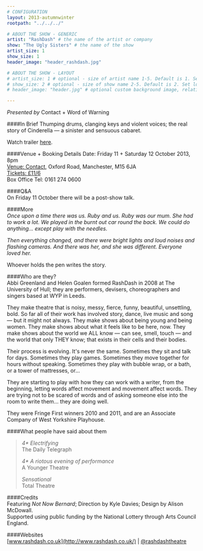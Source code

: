 ```yaml
---
# CONFIGURATION
layout: 2013-autumnwinter
rootpath: "../../../"

# ABOUT THE SHOW - GENERIC
artist: "RashDash" # the name of the artist or company
show: "The Ugly Sisters" # the name of the show
artist_size: 1
show_size: 1
header_image: "header_rashdash.jpg"

# ABOUT THE SHOW - LAYOUT
# artist_size: 1 # optional - size of artist name 1-5. Default is 1. Set longer names to lower values
# show_size: 2 # optional - size of show name 2-5. Default is 2. Set longer names to lower values
# header_image: "header.jpg" # optional custom background image, relative to current page

---
```

*Presented by* Contact + Word of Warning 
   
####In Brief
Thumping drums, clanging keys and violent voices; the real story of Cinderella — a sinister and sensuous cabaret.    
        
Watch trailer [here](http://youtu.be/i0rUjOh4yu8).    
     
####Venue + Booking Details
Date: Friday 11 + Saturday 12 October 2013, 8pm   
[Venue: Contact](http://contactmcr.com/visit/getting-here/), Oxford Road, Manchester, M15 6JA    
[Tickets: £11/6](http://contactmcr.com/whats-on/6232-rashdash-theatre-the-ugly-sisters/)   
Box Office Tel: 0161 274 0600    
    
####Q&A          
On Friday 11 October there will be a post-show talk.         
       
####More        
*Once upon a time there was us. Ruby and us. Ruby was our mum. She had to work a lot. We played in the burnt out car round the back. We could do anything... except play with the needles.*        
          
*Then everything changed, and there were bright lights and loud noises and flashing cameras. And there was her, and she was different. Everyone loved her.*       
        
Whoever holds the pen writes the story.        
        
####Who are they?        
Abbi Greenland and Helen Goalen formed RashDash in 2008 at The University of Hull; they are performers, devisers, choreographers and singers based at WYP in Leeds.        
         
They make theatre that is noisy, messy, fierce, funny, beautiful, unsettling, bold. So far all of their work has involved story, dance, live music and song  — but it might not always. They make shows about being young and being women. They make shows about what it feels like to be here, now. They make shows about the world we ALL know — can see, smell, touch — and the world that only THEY know; that exists in their cells and their bodies.        
        
Their process is evolving. It's never the same. Sometimes they sit and talk for days. Sometimes they play games. Sometimes they move together for hours without speaking. Sometimes they play with bubble wrap, or a bath, or a tower of mattresses, or...         
           
They are starting to play with how they can work with a writer, from the beginning, letting words affect movement and movement affect words. They are trying not to be scared of words and of asking someone else into the room to write them... they are doing well.        
         
They were Fringe First winners 2010 and 2011, and are an Associate Company of West Yorkshire Playhouse.        
          
####What people have said about them         
>*4\* Electrifying*<br>The Daily Telegraph         
>                
>*4\* A riotous evening of performance*<br>A Younger Theatre         
>        
>*Sensational*<br>Total Theatre         
         
####Credits     
Featuring *Not Now Bernard*; Direction by Kyle Davies; Design by Alison McDowall.        
Supported using public funding by the National Lottery through Arts Council England.        
        
####Websites    
[www.rashdash.co.uk](http://www.rashdash.co.uk/) | [@rashdashtheatre](http://twitter.com/rashdashtheatre)   

